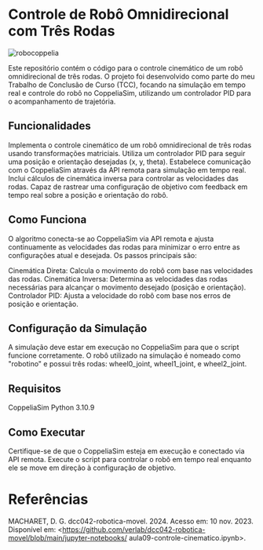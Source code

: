 # Controle de Robô Omnidirecional com Três Rodas
![robocoppelia](https://github.com/user-attachments/assets/546f4a8f-7bef-4eb7-96cc-a3917f5342b2)

Este repositório contém o código para o controle cinemático de um robô omnidirecional de três rodas. O projeto foi desenvolvido como parte do meu Trabalho de Conclusão de Curso (TCC), focando na simulação em tempo real e controle do robô no CoppeliaSim, utilizando um controlador PID para o acompanhamento de trajetória.

## Funcionalidades
Implementa o controle cinemático de um robô omnidirecional de três rodas usando transformações matriciais.
Utiliza um controlador PID para seguir uma posição e orientação desejadas (x, y, theta).
Estabelece comunicação com o CoppeliaSim através da API remota para simulação em tempo real.
Inclui cálculos de cinemática inversa para controlar as velocidades das rodas.
Capaz de rastrear uma configuração de objetivo com feedback em tempo real sobre a posição e orientação do robô.

## Como Funciona
O algoritmo conecta-se ao CoppeliaSim via API remota e ajusta continuamente as velocidades das rodas para minimizar o erro entre as configurações atual e desejada. Os passos principais são:

Cinemática Direta: Calcula o movimento do robô com base nas velocidades das rodas.
Cinemática Inversa: Determina as velocidades das rodas necessárias para alcançar o movimento desejado (posição e orientação).
Controlador PID: Ajusta a velocidade do robô com base nos erros de posição e orientação.

## Configuração da Simulação
A simulação deve estar em execução no CoppeliaSim para que o script funcione corretamente.
O robô utilizado na simulação é nomeado como "robotino" e possui três rodas: wheel0_joint, wheel1_joint, e wheel2_joint.

## Requisitos
CoppeliaSim
Python 3.10.9

## Como Executar
Certifique-se de que o CoppeliaSim esteja em execução e conectado via API remota.
Execute o script para controlar o robô em tempo real enquanto ele se move em direção à configuração de objetivo.


# Referências
MACHARET, D. G. dcc042-robotica-movel. 2024. Acesso em: 10 nov. 2023. Disponível
em: <https://github.com/verlab/dcc042-robotica-movel/blob/main/jupyter-notebooks/
aula09-controle-cinematico.ipynb>.
